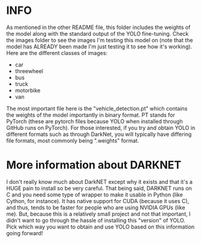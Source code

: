 # INFO
As mentioned in the other README file, this folder includes the weights of the model along with the standard output of the YOLO fine-tuning. Check the images folder to see the images I'm testing this model on (note that the model has ALREADY been made I'm just testing it to see how it's working). Here are the different classes of images:
- car
- threewheel
- bus
- truck
- motorbike
- van

The most important file here is the "vehicle_detection.pt" which contains the weights of the model importantly in binary format. PT stands for PyTorch (these are pytorch files because YOLO when installed through GitHub runs on PyTorch). For those interested, if you try and obtain YOLO in different formats such as through DarkNet, you will typically have differing file formats, most commonly being ".weights" format. 

# More information about DARKNET 
I don't really know much about DarkNET except why it exists and that it's a HUGE pain to install so be very careful. That being said, DARKNET runs on C and you need some type of wrapper to make it usable in Python (like Cython, for instance). It has native support for CUDA (because it uses C), and thus, tends to be faster for people who are using NVIDIA GPUs (like me). But, because this is a relatively small project and not that important, I didn't want to go through the hassle of installing this "version" of YOLO. Pick which way you want to obtain and use YOLO based on this information going forward!
